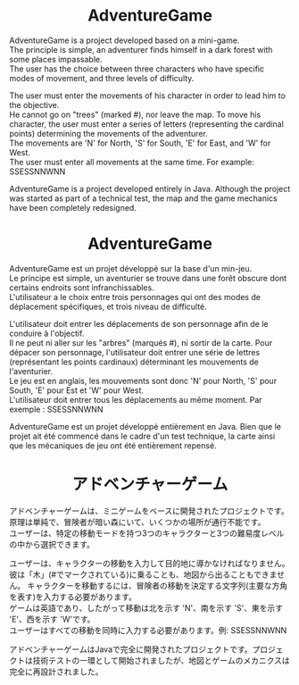<h1 align="center">AdventureGame</h1>

<p>
AdventureGame is a project developed based on a mini-game.<br>
The principle is simple, an adventurer finds himself in a dark forest with some places impassable.<br>
The user has the choice between three characters who have specific modes of movement, and three levels of difficulty.
</p>
<p>The user must enter the movements of his character in order to lead him to the objective.<br>
He cannot go on "trees" (marked #), nor leave the map.
To move his character, the user must enter a series of letters (representing the cardinal points) determining the movements of the adventurer.<br>
The movements are 'N' for North, 'S' for South, 'E' for East, and 'W' for West.<br>
The user must enter all movements at the same time. For example: SSESSNNWNN
</p>
<p>
AdventureGame is a project developed entirely in Java. Although the project was started as part of a technical test, the map and the game mechanics have been completely redesigned.
</p>


<h1 align="center">AdventureGame</h1>

<p>
AdventureGame est un projet développé sur la base d'un min-jeu.<br>
Le principe est simple, un aventurier se trouve dans une forêt obscure dont certains endroits sont infranchissables. <br>
L'utilisateur a le choix entre trois personnages qui ont des modes de déplacement spécifiques, et trois niveau de difficulté.
</p>
<p>L'utilisateur doit entrer les déplacements de son personnage afin de le conduire à l'objectif.<br>
Il ne peut ni aller sur les "arbres" (marqués #), ni sortir de la carte.
Pour dépacer son personnage, l'utilisateur doit entrer une série de lettres (représentant les points cardinaux) déterminant les mouvements de l'aventurier.<br>
Le jeu est en anglais, les mouvements sont donc 'N' pour North, 'S' pour South, 'E' pour Est et 'W' pour West.<br>
L'utilisateur doit entrer tous les déplacements au même moment. Par exemple : SSESSNNWNN
</p>
<p>
AdventureGame est un projet développé entièrement en Java. Bien que le projet ait été commencé dans le cadre d'un test technique, la carte ainsi que les mécaniques de jeu ont été entièrement repensé.
</p>


<h1 align="center">アドベンチャーゲーム</h1>

<p>
アドベンチャーゲームは、ミニゲームをベースに開発されたプロジェクトです。<br>
原理は単純で、冒険者が暗い森にいて、いくつかの場所が通行不能です。<br>
ユーザーは、特定の移動モードを持つ3つのキャラクターと3つの難易度レベルの中から選択できます。
</p>
<p>ユーザーは、キャラクターの移動を入力して目的地に導かなければなりません。<br>
彼は「木」(#でマークされている)に乗ることも、地図から出ることもできません。
キャラクターを移動するには、冒険者の移動を決定する文字列(主要な方角を表す)を入力する必要があります。<br>
ゲームは英語であり、したがって移動は北を示す 'N'、南を示す 'S'、東を示す 'E'、西を示す 'W'です。<br>
ユーザーはすべての移動を同時に入力する必要があります。例: SSESSNNWNN
</p>
<p>
アドベンチャーゲームはJavaで完全に開発されたプロジェクトです。プロジェクトは技術テストの一環として開始されましたが、地図とゲームのメカニクスは完全に再設計されました。
</p>
